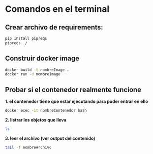# Comandos en el terminal

## Crear archivo de requirements:
```sh
pip install pipreqs
pipreqs ./
```

## Construir docker image
```sh
docker build -t nombreImage .
docker run -d nombreImage
```

## Probar si el contenedor realmente funcione
**1. el contenedor tiene que estar ejecutando para poder entrar en ello**
```sh
docker exec -it nombreContenedor bash
```

**2. listrar los objetos que lleva**
```sh
ls
```

**3. leer el archivo (ver output del contenido)**
```sh
tail -f nombreArchivo
```